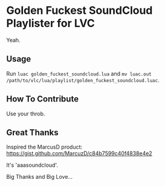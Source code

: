 Golden Fuckest SoundCloud Playlister for LVC
============================================

Yeah.

## Usage

Run `luac golden_fuckest_soundcloud.lua` and `mv luac.out /path/to/vlc/lua/playlist/golden_fuckest_soundcloud.luac`.

## How To Contribute

Use your throb.

## Great Thanks

Inspired the MarcusD product:
https://gist.github.com/MarcuzD/c84b7599c40f4838e4e2

It's 'aaasoundcloud'.

Big Thanks and Big Love...

